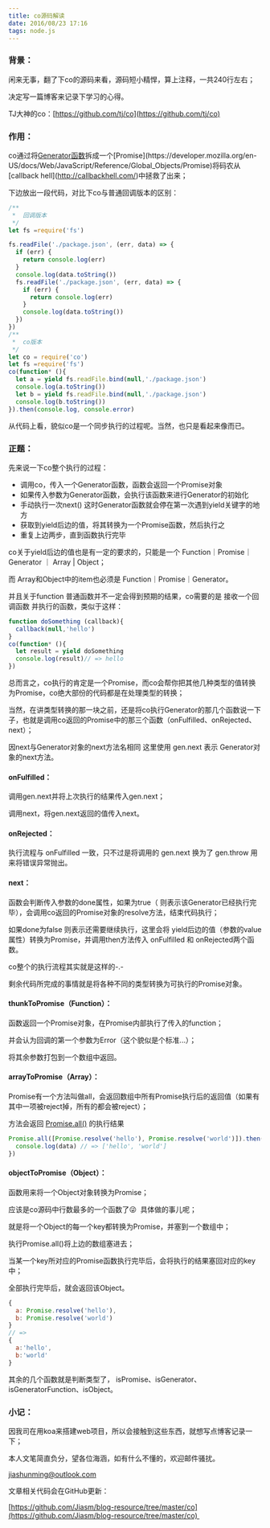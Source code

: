 ```yaml
---
title: co源码解读
date: 2016/08/23 17:16
tags: node.js
---
```


### 背景：

闲来无事，翻了下co的源码来看，源码短小精悍，算上注释，一共240行左右；

决定写一篇博客来记录下学习的心得。

TJ大神的co：[https://github.com/tj/co](https://github.com/tj/co)

### 作用：

co通过将[Generator函数](https://developer.mozilla.org/en-US/docs/Web/JavaScript/Reference/Statements/function*)拆成一个[Promise](https://developer.mozilla.org/en-US/docs/Web/JavaScript/Reference/Global_Objects/Promise)将码农从[callback hell](http://callbackhell.com/)中拯救了出来；

下边放出一段代码，对比下co与普通回调版本的区别：

```javascript
/**
 *  回调版本
 */
let fs =require('fs')

fs.readFile('./package.json', (err, data) => {
  if (err) {
    return console.log(err)
  }
  console.log(data.toString())
  fs.readFile('./package.json', (err, data) => {
    if (err) {
      return console.log(err)
    }
    console.log(data.toString())
  })
})
/**
 *  co版本
 */
let co = require('co')
let fs =require('fs')
co(function* (){
  let a = yield fs.readFile.bind(null,'./package.json')
  console.log(a.toString())
  let b = yield fs.readFile.bind(null,'./package.json')
  console.log(b.toString())
}).then(console.log, console.error)
```

从代码上看，貌似co是一个同步执行的过程呢。当然，也只是看起来像而已。

### 正题：

先来说一下co整个执行的过程：

- 调用co，传入一个Generator函数，函数会返回一个Promise对象
- 如果传入参数为Generator函数，会执行该函数来进行Generator的初始化
- 手动执行一次next() 这时Generator函数就会停在第一次遇到yield关键字的地方
- 获取到yield后边的值，将其转换为一个Promise函数，然后执行之
- 重复上边两步，直到函数执行完毕

co关于yield后边的值也是有一定的要求的，只能是一个 Function｜Promise｜Generator ｜ Array | Object；

而 Array和Object中的item也必须是 Function｜Promise｜Generator。

并且关于function 普通函数并不一定会得到预期的结果，co需要的是 接收一个回调函数 并执行的函数，类似于这样：

```javascript
function doSomething (callback){
  callback(null,'hello')
}
co(function* (){
  let result = yield doSomething
  console.log(result)// => hello
})
```

总而言之，co执行的肯定是一个Promise，而co会帮你把其他几种类型的值转换为Promise，co绝大部份的代码都是在处理类型的转换；

当然，在讲类型转换的那一块之前，还是将co执行Generator的那几个函数说一下子，也就是调用co返回的Promise中的那三个函数（onFulfilled、onRejected、next）；

因next与Generator对象的next方法名相同 这里使用 gen.next 表示 Generator对象的next方法。

#### onFulfilled：

调用gen.next并将上次执行的结果传入gen.next；

调用next，将gen.next返回的值传入next。

#### onRejected：

执行流程与 onFulfilled 一致，只不过是将调用的 gen.next 换为了 gen.throw 用来将错误异常抛出。

#### next：

函数会判断传入参数的done属性，如果为true（ 则表示该Generator已经执行完毕），会调用co返回的Promise对象的resolve方法，结束代码执行；

如果done为false 则表示还需要继续执行，这里会将 yield后边的值（参数的value属性）转换为Promise，并调用then方法传入 onFulfilled 和 onRejected两个函数。

co整个的执行流程其实就是这样的-.- 

剩余代码所完成的事情就是将各种不同的类型转换为可执行的Promise对象。

#### thunkToPromise（Function）：

函数返回一个Promise对象，在Promise内部执行了传入的function；

并会认为回调的第一个参数为Error（这个貌似是个标准...）；

将其余参数打包到一个数组中返回。

#### arrayToPromise（Array）：

Promise有一个方法叫做all，会返回数组中所有Promise执行后的返回值（如果有其中一项被reject掉，所有的都会被reject）；

方法会返回 [Promise.all()](https://developer.mozilla.org/en-US/docs/Web/JavaScript/Reference/Global_Objects/Promise/all) 的执行结果

```javascript
Promise.all([Promise.resolve('hello'), Promise.resolve('world')]).then(data =>{
  console.log(data) // => ['hello', 'world']
})
```

#### objectToPromise（Object）：

函数用来将一个Object对象转换为Promise；

应该是co源码中行数最多的一个函数了😜  具体做的事儿呢；

就是将一个Object的每一个key都转换为Promise，并塞到一个数组中；

执行Promise.all()将上边的数组塞进去；

当某一个key所对应的Promise函数执行完毕后，会将执行的结果塞回对应的key中；

全部执行完毕后，就会返回该Object。

```javascript
{
  a: Promise.resolve('hello'),
  b: Promise.resolve('world')
}
// =>
{
  a:'hello',
  b:'world'
}
```

其余的几个函数就是判断类型了， isPromise、isGenerator、isGeneratorFunction、isObject。

### 小记：

因我司在用koa来搭建web项目，所以会接触到这些东西，就想写点博客记录一下；

本人文笔简直负分，望各位海涵，如有什么不懂的，欢迎邮件骚扰。

[jiashunming@outlook.com](mailto:jiashunming@outlook.com) 

文章相关代码会在GitHub更新：

[https://github.com/Jiasm/blog-resource/tree/master/co](https://github.com/Jiasm/blog-resource/tree/master/co) 
